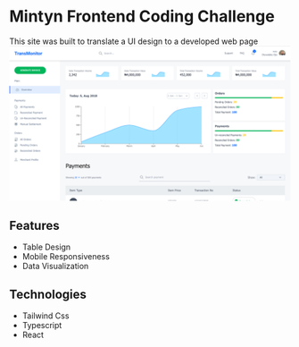 # Mintyn Frontend Coding Challenge
This site was built to translate a UI design to a developed web page
![mintyn frontend preview](public/site_preview.png)

## Features
- Table Design 
- Mobile Responsiveness
- Data Visualization

## Technologies
- Tailwind Css
- Typescript
- React
